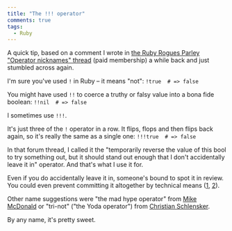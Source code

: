 ```yaml
---
title: "The !!! operator"
comments: true
tags:
  - Ruby
---
```


A quick tip, based on a comment I wrote in [the Ruby Rogues Parley "Operator nicknames" thread](http://parley.rubyrogues.com/t/operator-nicknames/704) (paid membership) a while back and just stumbled across again.

I'm sure you've used `!` in Ruby – it means "not": `!true  # => false`

You might have used `!!` to coerce a truthy or falsy value into a bona fide boolean: `!!nil  # => false`

I sometimes use `!!!`.

It's just three of the `!` operator in a row. It flips, flops and then flips back again, so it's really the same as a single one: `!!!true  # => false`

In that forum thread, I called it the "temporarily reverse the value of this bool to try something out, but it should stand out enough that I don't accidentally leave it in" operator. And that's what I use it for.

Even if you do accidentally leave it in, someone's bound to spot it in review. You could even prevent committing it altogether by technical means ([1][1], [2][2]).

Other name suggestions were "the mad hype operator" from [Mike McDonald](http://crazymykl.herokuapp.com/) or "tri-not" ("the Yoda operator") from [Christian Schlensker](http://cswebartisan.com/).

By any name, it's pretty sweet.

[1]: https://github.com/henrik/dotfiles/blob/master/git_template/hooks/pre-commit
[2]: https://github.com/henrik/dotfiles/blob/master/git_template/hooks/pre-commit-keywords.rb
